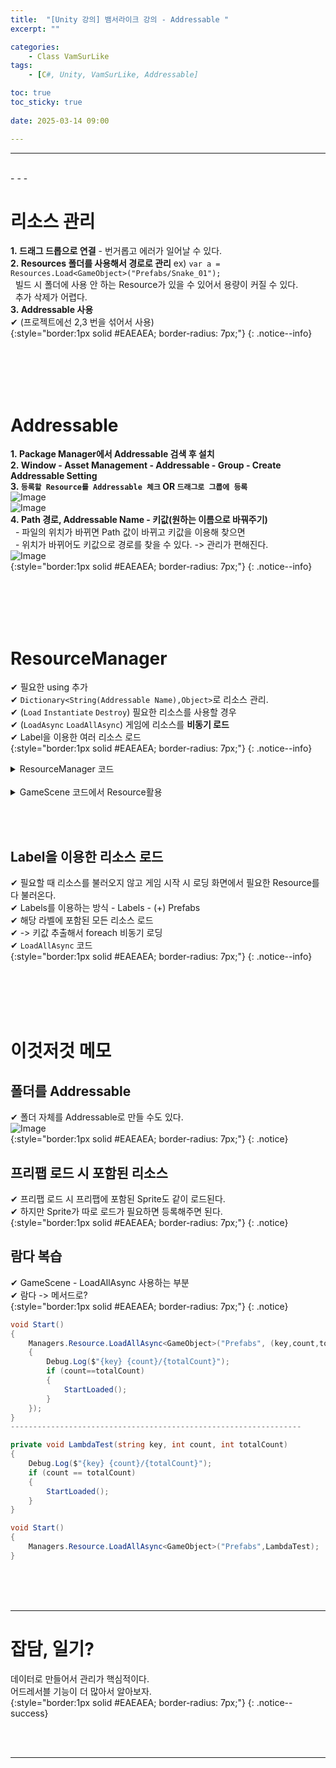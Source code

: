 ```yaml
---
title:  "[Unity 강의] 뱀서라이크 강의 - Addressable "
excerpt: ""

categories:
    - Class VamSurLike
tags:
    - [C#, Unity, VamSurLike, Addressable]

toc: true
toc_sticky: true
 
date: 2025-03-14 09:00

---
```

- - -


<br>
- - - 

# 리소스 관리
**1.&nbsp;드래그 드롭으로 연결** - 번거롭고 에러가 일어날 수 있다.  
**2.&nbsp;Resources 폴더를 사용해서 경로로 관리**  ex) `var a = Resources.Load<GameObject>("Prefabs/Snake_01");`  
&nbsp;&nbsp;빌드 시 폴더에 사용 안 하는 Resource가 있을 수 있어서 용량이 커질 수 있다.  
&nbsp;&nbsp;추가 삭제가 어렵다.  
**3.&nbsp;Addressable 사용**  
✔ (프로젝트에선 2,3 번을 섞어서 사용)  
{:style="border:1px solid #EAEAEA; border-radius: 7px;"}
{: .notice--info}  


<br><br><br><br>

# Addressable 
**1.&nbsp;Package Manager에서 Addressable 검색 후 설치**  
**2.&nbsp;Window - Asset Management - Addressable - Group - Create Addressable Setting**  
**3.&nbsp;`등록할 Resource를 Addressable 체크` OR `드래그로 그룹에 등록`**  
![Image](https://github.com/user-attachments/assets/791b77f9-c1ce-44bb-9323-3d3a1e451f4d)  
![Image](https://github.com/user-attachments/assets/f0b9f799-e1e6-431c-bded-945bd7127936)  
**4.&nbsp;Path 경로, Addressable Name - 키값(원하는 이름으로 바꿔주기)**  
&nbsp;&nbsp;- 파일의 위치가 바뀌면 Path 값이 바뀌고 키값을 이용해 찾으면  
&nbsp;&nbsp;- 위치가 바뀌어도 키값으로 경로를 찾을 수 있다. -> 관리가 편해진다.  
![Image](https://github.com/user-attachments/assets/1383c682-a18a-4894-a8f7-812bd397d9ed)  
{:style="border:1px solid #EAEAEA; border-radius: 7px;"}
{: .notice--info}  

<br><br><br><br>

# ResourceManager
✔ 필요한 using 추가  
✔ `Dictionary<String(Addressable Name),Object>`로 리소스 관리.  
✔ (`Load` `Instantiate` `Destroy`) 필요한 리소스를 사용할 경우  
✔ (`LoadAsync` `LoadAllAsync`) 게임에 리소스를 **비동기 로드**  
✔ Label을 이용한 여러 리소스 로드  
{:style="border:1px solid #EAEAEA; border-radius: 7px;"}
{: .notice--info}  

<details>
<summary>ResourceManager 코드</summary>
<div class="notice--primary" markdown="1"> 

```c# 
using System.Collections;
using System.Collections.Generic;
using UnityEngine;
using UnityEngine.AddressableAssets;
using UnityEngine.ResourceManagement.AsyncOperations;
using System;
using Object = UnityEngine.Object;
using System.Runtime.InteropServices;

public class ResourceManager 
{
    Dictionary<string, UnityEngine.Object> _resources = new Dictionary<string, Object>();

    public T Load<T>(string key) where T : Object
    {
        if (_resources.TryGetValue(key, out Object resource))
            return resource as T;

        return null;
    }

    public GameObject Instantiate(string key, Transform parent = null, bool pooling = false) 
    {
        GameObject prefabs = Load<GameObject>($"{key}");
        if (prefabs==null)
        {
            Debug.Log($"Failed to load Prefabs : {key}");
            return null;
        }

        GameObject go = Object.Instantiate(prefabs, parent);
        go.name = prefabs.name;
        return go;
    }

    public void Destroy(GameObject go) 
    {
        if (go == null)
            return;

        Object.Destroy(go);
    }

    #region 어드레서블
    public void LoadAsync<T>(string key,Action<T> callback = null) where T : UnityEngine.Object 
    {
        // 캐시 확인.
        if (_resources.TryGetValue(key, out Object resource)) 
        {
            callback?.Invoke(resource as T);
            return;
        }

        // 리소스 비동기 로딩 
        var asyncOperation = Addressables.LoadAssetAsync<T>(key);
        asyncOperation.Completed += (op) =>
        {
            _resources.Add(key, op.Result);
            callback?.Invoke(op.Result);
        };
    }

    public void LoadAllAsync<T>(string label, Action<string, int, int> callback) where T : UnityEngine.Object
    {
        // Action<string, int, int> => <Key, loadCount, totalCount>   loadCount, totalCount는 유동적 필요x면 없어도된다.
        var opHandle = Addressables.LoadResourceLocationsAsync(label, typeof(T));
        opHandle.Completed += (op) =>
        {
            int loadCount = 0;
            int totalCount = op.Result.Count;

            foreach (var result in op.Result)
            {
                LoadAsync<T>(result.PrimaryKey, (obj) =>
                {
                    loadCount++;
                    callback?.Invoke(result.PrimaryKey, loadCount, totalCount);
                });
            }
        };
    }
    #endregion
}
```
</div>
</details>

<br>

<details>
<summary>GameScene 코드에서 Resource활용</summary>
<div class="notice--primary" markdown="1"> 

```c# 
public class GameScene : MonoBehaviour
{
    void Start()
    {
        Managers.Resource.LoadAllAsync<GameObject>("Prefabs", (key,count,totalCount) =>
        {
            Debug.Log($"{key} {count}/{totalCount}");

            if (count==totalCount) // 로드가 완료된 시점을 확인해준다  비동기 로드시 완료시점을 알아야된다.
            {
                StartLoaded();
            }
        });
    }

    void StartLoaded() 
    {
        // Resources폴더에서 찾는 방식
        // var a = Resources.Load<GameObject>("Prefabs/Snake_01");

        var player = Managers.Resource.Instantiate("Slime_01.prefab");
        player.AddComponent<PlayerController>();

        GameObject monsterObjects = new GameObject() { name = "@Monsters" };
        var snake = Managers.Resource.Instantiate("Snake_01.prefab", monsterObjects.transform);
        var goblin = Managers.Resource.Instantiate("Goblin_01.prefab", monsterObjects.transform);
        var joystick = Managers.Resource.Instantiate("UI_Joystick.prefab");
        joystick.name = "@UI_Joystick";

        var map = Managers.Resource.Instantiate("Map.prefab");

        map.name = "@Map";
        Camera.main.GetComponent<CameraController>().Target = player;
    }
}
```
</div>
</details>

<br><br>

## Label을 이용한 리소스 로드
✔ 필요할 때 리소스를 불러오지 않고 게임 시작 시 로딩 화면에서 필요한 Resource를 다 불러온다.  
✔ Labels를 이용하는 방식 - Labels - (+) Prefabs  
✔ 해당 라벨에 포함된 모든 리소스 로드  
✔ -> 키값 추출해서 foreach 비동기 로딩  
✔ `LoadAllAsync` 코드  
{:style="border:1px solid #EAEAEA; border-radius: 7px;"}
{: .notice--info}  


<br><br><br><br>

# 이것저것 메모

## 폴더를 Addressable
✔ 폴더 자체를 Addressable로 만들 수도 있다.  
![Image](https://github.com/user-attachments/assets/4fb8b6a1-d23a-49b6-9831-710672c0b2cd)  
{:style="border:1px solid #EAEAEA; border-radius: 7px;"}
{: .notice}  


## 프리팹 로드 시 포함된 리소스
✔ 프리팹 로드 시 프리팹에 포함된 Sprite도 같이 로드된다.  
✔ 하지만 Sprite가 따로 로드가 필요하면 등록해주면 된다.  
{:style="border:1px solid #EAEAEA; border-radius: 7px;"}
{: .notice}  


## 람다 복습
✔ GameScene - LoadAllAsync 사용하는 부분  
✔ 람다 -> 메서드로?  
{:style="border:1px solid #EAEAEA; border-radius: 7px;"}
{: .notice}  

<div class="notice--primary" markdown="1"> 

```c# 
void Start()
{
    Managers.Resource.LoadAllAsync<GameObject>("Prefabs", (key,count,totalCount) =>
    {
        Debug.Log($"{key} {count}/{totalCount}");
        if (count==totalCount)
        {
            StartLoaded();
        }
    });
}
-----------------------------------------------------------------

private void LambdaTest(string key, int count, int totalCount)
{
    Debug.Log($"{key} {count}/{totalCount}");
    if (count == totalCount)
    {
        StartLoaded();
    }
}

void Start()
{
    Managers.Resource.LoadAllAsync<GameObject>("Prefabs",LambdaTest);
}
```
</div>


<br><br><br>
- - - 

# 잡담, 일기?
데이터로 만들어서 관리가 핵심적이다.  
어드레서블 기능이 더 많아서 알아보자.  
{:style="border:1px solid #EAEAEA; border-radius: 7px;"}
{: .notice--success}  


<br><br>
- - -